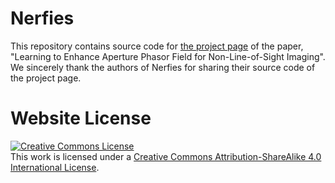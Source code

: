 # Nerfies

This repository contains source code for [the project page](https://join16.github.io/leap-page) of the paper, "Learning to Enhance Aperture Phasor Field for Non-Line-of-Sight Imaging".
We sincerely thank the authors of Nerfies for sharing their source code of the project page.

# Website License
<a rel="license" href="http://creativecommons.org/licenses/by-sa/4.0/"><img alt="Creative Commons License" style="border-width:0" src="https://i.creativecommons.org/l/by-sa/4.0/88x31.png" /></a><br />This work is licensed under a <a rel="license" href="http://creativecommons.org/licenses/by-sa/4.0/">Creative Commons Attribution-ShareAlike 4.0 International License</a>.
